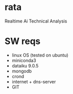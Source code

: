 # rata
Realtime Ai Technical Analysis

# SW reqs
- linux OS (tested on ubuntu)
- miniconda3
- dataiku 9.0.5
- mongodb
- crond
- internet + dns-server
- GIT
